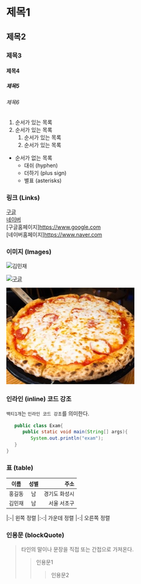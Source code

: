 # 제목1

## 제목2

### 제목3

#### 제목4

##### 제목5

###### 제목6

1. 순서가 있는 목록
2. 순서가 있는 목록
   1. 순서가 있는 목록
   2. 순서가 있는 목록

- 순서가 없는 목록
  - 대쉬 (hyphen)
  * 더하기 (plus sign)
  - 별표 (asterisks)

### 링크 (Links)

[구글](https://www.google.com)  
[네이버](https://www.naver.com)  
[구글홈페이지]<https://www.google.com>  
[네이버홈페이지]<https://www.naver.com>

### 이미지 (Images)

![김민재](https://search.pstatic.net/common?type=b&size=216&expire=1&refresh=true&quality=100&direct=true&src=http%3A%2F%2Fsstatic.naver.net%2Fpeople%2F1%2F202206281819545621.png)

[![구글](https://www.google.com/images/branding/googlelogo/1x/googlelogo_color_272x92dp.png)](https://www.google.com)

![가방](./asset/pizza.jpg)

### 인라인 (inline) 코드 강조
`백티1개`는 `인라인 코드 강조`를 의미한다.

```java
   public class Exam{
      public static void main(String[] args){
         System.out.println("exam");
   }
}
```

### 표 (table)
|이름|성별|주소|
|---|:---:|---:|
|홍길동|남|경기도 화성시|
|김민재|남|서울 서초구|

|:-| 왼쪽 정렬
|:-:| 가운데 정렬
|-:| 오른쪽 정렬

### 인용문 (blockQuote)
> 타인의 말이나 문장을 직접 또는 간접으로 가져온다.
> > 인용문1
> > > 인용문2
